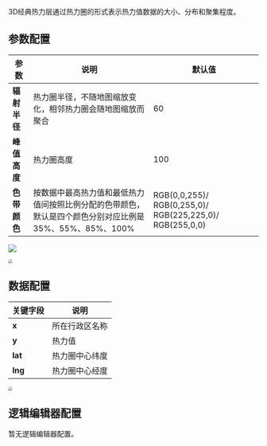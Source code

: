 3D经典热力层通过热力圈的形式表示热力值数据的大小、分布和聚集程度。

## 参数配置
| 参数 | 说明 | 默认值 |
| --- | --- | --- |
| **辐射半径** | 热力圈半径，不随地图缩放变化，相邻热力圈会随地图缩放而聚合 |60 |
| **峰值高度** | 热力圈高度 | 100 |
| **色带颜色** | 按数据中最高热力值和最低热力值间按照比例分配的色带颜色，默认是四个颜色分别对应比例是35%、55%、85%、100% |RGB(0,0,255)/ RGB(0,255,0)/ RGB(225,225,0)/ RGB(255,0,0) |

![](https://qcloudimg.tencent-cloud.cn/raw/5769c530140d5f56d6bce6c8e6ce31ce.png)

<img src="https://qcloudimg.tencent-cloud.cn/raw/48d872c0a22a72daff5e7af635f7d1f1.png"  style="zoom:50%;">

## 数据配置
| 关键字段 | 说明 |
| --- | --- |
| **x** | 所在行政区名称 |
| **y** | 热力值 |
| **lat** | 热力圈中心纬度 |
| **lng** | 热力圈中心经度 |

<img src="https://qcloudimg.tencent-cloud.cn/raw/8c7ab75e7377a0232090133d21f9e3ff.png"  style="zoom:50%;">

## 逻辑编辑器配置
暂无逻辑编辑器配置。
